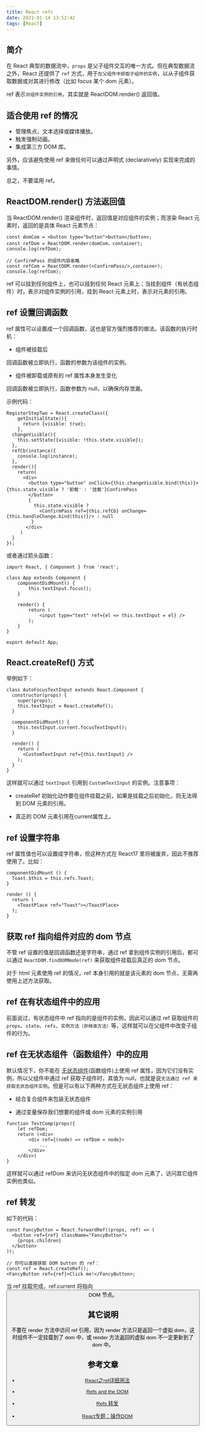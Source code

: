 ```yaml
---
title: React refs
date: 2021-01-14 13:52:42
tags: [React]
---
```


## 简介

在 React 典型的数据流中，`props` 是父子组件交互的唯一方式。但在典型数据流之外，React 还提供了 `ref` 方式，用于`在父组件中获取子组件的实例`，以从子组件获取数据或对其进行修改（比如 focus 某个 dom 元素）。

ref 表示`对组件实例的引用`，其实就是 ReactDOM.render() 返回值。

## 适合使用 ref 的情况

* 管理焦点，文本选择或媒体播放。
* 触发强制动画。
* 集成第三方 DOM 库。

<!-- more -->

另外，应该避免使用 ref 来做任何可以通过声明式 (declaratively) 实现来完成的事情。

总之，不要滥用 ref。

## ReactDOM.render() 方法返回值

当 ReactDOM.render() 渲染组件时，返回值是对应组件的实例；而渲染 React 元素时，返回的是具体 React 元素节点：

```
const domCom = <button type="button">button</button>;
const refDom = ReactDOM.render(domCom，container);
console.log(refDom);

// ConfirmPass 的组件内容省略
const refCom = ReactDOM.render(<ConfirmPass/>,container);
console.log(refCom);
```

ref 可以挂到任何组件上，也可以挂到任何 React 元素上；当挂到组件（有状态组件）时，表示对组件实例的引用，挂到 React 元素上时，表示对元素的引用。

## ref 设置回调函数

ref 属性可以设置成一个回调函数，这也是官方强烈推荐的做法。该函数的执行时机：

* 组件被挂载后

回调函数被立即执行，函数的参数为该组件的实例。

* 组件被卸载或原有的 ref 属性本身发生变化

回调函数被立即执行，函数参数为 null，以确保内存泄漏。

示例代码：

```
RegisterStepTwo = React.createClass({
    getInitialState(){
      return {visible: true};
    },
  changeVisible(){
    this.setState({visible: !this.state.visible});
  },
  refCb(instance){
    console.log(instance);
  },
  render(){
    return(
      <div>
        <button type="button" onClick={this.changeVisible.bind(this)}>{this.state.visible ? '卸载' : '挂载'}ConfirmPass
        </button>
        {
          this.state.visible ?
            <ConfirmPass ref={this.refCb} onChange={this.handleChange.bind(this)}/> : null
         }
       </div>
     )
  }
});
```

或者通过箭头函数：

```
import React, { Component } from 'react';

class App extends Component {
    componentDidMount() {
        this.textInput.focus();
    }
    
    render() {
        return (
            <input type="text" ref={el => this.textInput = el} />
        );
    }
}

export default App;
```

## React.createRef() 方式

举例如下：

```
class AutoFocusTextInput extends React.Component {
  constructor(props) {
    super(props);
    this.textInput = React.createRef();
  }

  componentDidMount() {
    this.textInput.current.focusTextInput();
  }

  render() {
    return (
      <CustomTextInput ref={this.textInput} />
    );
  }
}
```

这样就可以通过 `textInput` 引用到 `CustomTextInput` 的实例。注意事项：

* createRef 初始化动作要在组件挂载之前，如果是挂载之后初始化，则无法得到 DOM 元素的引用。

* 真正的 DOM 元素引用在current属性上。

## ref 设置字符串

ref 属性值也可以设置成字符串，但这种方式在 React17 里将被废弃，因此不推荐使用了。比如：

```
componentDidMount () {
  Toast.$this = this.refs.Toast;
}

render () {
  return (
    <ToastPlace ref="Toast"></ToastPlace>
  );
}
```

## 获取 ref 指向组件对应的 dom 节点

不管 ref 设置的值是回调函数还是字符串，通过 ref 拿到组件实例的引用后，都可以通过 `ReactDOM.findDOMNode(ref)` 来获取组件挂载后真正的 dom 节点。

对于 html 元素使用 ref 的情况，ref 本身引用的就是该元素的 dom 节点，无需再使用上述方法获取。

## ref 在有状态组件中的应用

前面说过，有状态组件中 ref 指向的是组件的实例，因此可以通过 ref 获取组件的 `props`、`state`、`refs`、`实例方法（非继承方法）`等，这样就可以在父组件中改变子组件的行为。

## ref 在无状态组件（函数组件）中的应用

默认情况下，你不能在 [无状态组件](https://www.cnblogs.com/wonyun/p/5930333.html)(函数组件)上使用 ref 属性，因为它们没有实例，所以父组件中通过 ref 获取子组件时，其值为 null，也就是说`无法通过 ref 来获取无状态组件实例`。但是可以有以下两种方式在无状态组件上使用 ref：

* 结合复合组件来包装无状态组件

* 通过变量保存我们想要的组件或 dom 元素的实例引用

```
function TestComp(props){
    let refDom;
    return (<div>
        <div ref={(node) => refDom = node}>
            ...
        </div>
    </div>)
}
```

这样就可以通过 refDom 来访问无状态组件中的指定 dom 元素了，访问其它组件实例也类似。

## ref 转发

如下的代码：

```
const FancyButton = React.forwardRef((props, ref) => (
  <button ref={ref} className="FancyButton">
    {props.children}
  </button>
));

// 你可以直接获取 DOM button 的 ref：
const ref = React.createRef();
<FancyButton ref={ref}>Click me!</FancyButton>;
```

当 ref 挂载完成，ref.current 将指向 <button> DOM 节点。

## 其它说明

不要在 render 方法中访问 ref 引用，因为 render 方法只是返回一个虚拟 dom，这时组件不一定挂载到了 dom 中，或 render 方法返回的虚拟 dom 不一定更新到了 dom 中。

## 参考文章

* [React之ref详细用法](https://segmentfault.com/a/1190000008665915)

* [Refs and the DOM](https://zh-hans.reactjs.org/docs/refs-and-the-dom.html)

* [Refs 转发](https://zh-hans.reactjs.org/docs/forwarding-refs.html)

* [React专题：操作DOM](https://juejin.im/post/5b907ad65188255c38533bbf)